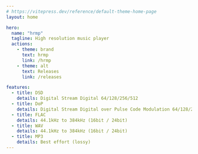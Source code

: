 ```yaml
---
# https://vitepress.dev/reference/default-theme-home-page
layout: home

hero:
  name: "hrmp"
  tagline: High resolution music player
  actions:
    - theme: brand
      text: hrmp
      link: /hrmp
    - theme: alt
      text: Releases
      link: /releases

features:
  - title: DSD
    details: Digital Stream Digital 64/128/256/512
  - title: DoP
    details: Digital Stream Digital over Pulse Code Modulation 64/128/256
  - title: FLAC
    details: 44.1kHz to 384kHz (16bit / 24bit)
  - title: WAV
    details: 44.1kHz to 384kHz (16bit / 24bit)
  - title: MP3
    details: Best effort (lossy)
---
```

